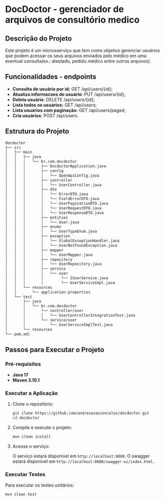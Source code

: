 
# DocDoctor - gerenciador de arquivos de consultório medico

## Descrição do Projeto

Este projeto é um microsserviço que tem como objetivo gerenciar usuários que podem acessar os seus arquivos enviados pelo médico em uma eventual consulta(ex.: atestado, pedido médico entre outros arquivos).

## Funcionalidades - endpoints

- **Consulta de usuário por id:** GET /api/users/{id};
- **Atualiza informacoes do usuário**: PUT /api/users/{id};
- **Deleta usuário**: DELETE /api/users/{id};
- **Lista todos os usuários:** GET /api/users;
- **Lista usuários com paginação:** GET /api/users/paged;
- **Cria usuários**: POST /api/users.

## Estrutura do Projeto

```bash
docdoctor
├── src
│   ├── main
│   │   ├── java
│   │   │   └── br.com.docdoctor
│   │   │       ├── DocdoctorApplication.java
│   │   │       ├── config
│   │   │       │   └── OpenApiConfig.java
│   │   │       ├── controller
│   │   │       │   └── UserController.java
│   │   │       ├── dto
│   │   │       │   └── ErrorDTO.java
│   │   │       │   └── FieldErrorDTO.java
│   │   │       │   └── UserPaginationDTO.java
│   │   │       │   └── UserRequestDTO.java
│   │   │       │   └── UserResponseDTO.java
│   │   │       ├── entities
│   │   │       │   └── User.java
│   │   │       ├── enums
│   │   │       │   └── UserTypeEnum.java
│   │   │       ├── exception
│   │   │       │   └── GlobalExceptionHandler.java
│   │   │       │   └── UserNotFoundException.java
│   │   │       ├── mapper
│   │   │       │   └── UserMapper.java
│   │   │       ├── repository
│   │   │       │   └── UserRepository.java
│   │   │       ├── service
│   │   │       │   └── user
│   │   │       │        └── IUserService.java
│   │   │       │        └── UserServiceImpl.java
│   │   └── resources
│   │       └── application.properties
│   └── test
│       ├── java
│       │   └── br.com.docdoctor
│       │       └── controller/user
│       │       │   └── UserControllerIntegrationTest.java
│       │       └── service/user
│       │           └── UserServiceImplTest.java
│       └── resources
└── pom.xml
```

## Passos para Executar o Projeto

### Pré-requisitos 

- **Java 17**
- **Maven 3.10.1**

### Executar a Aplicação

1. Clone o repositório:

    ```bash
    git clone https://github.com/andresavasconcelos/docdoctor.git
    cd docdoctor
    ```

2. Compile e execute o projeto:

    ```bash
    mvn clean install
    ```

3. Acesse o serviço:

   O serviço estará disponível em `http://localhost:8080`.
   O swagger estará disponível em `http://localhost:8080/swagger-ui/index.html`.


### Executar Testes

Para executar os testes unitários:

```bash
mvn clean test
```